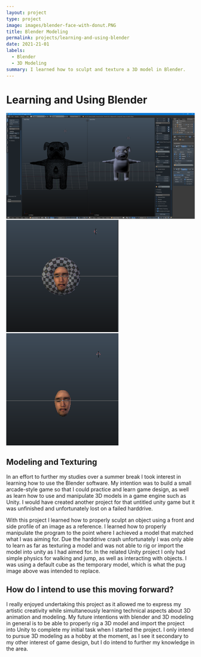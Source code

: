 ```yaml
---
layout: project
type: project
image: images/blender-face-with-donut.PNG
title: Blender Modeling
permalink: projects/learning-and-using-blender
date: 2021-21-01
labels:
  - Blender
  - 3D Modeling
summary: I learned how to sculpt and texture a 3D model in Blender.
---
```


# Learning and Using Blender

<div class="ui small rounded images">
  <img class="ui image" src="../images/blender-pug-model.png">
  <img class="ui image" src="../images/blender-face-with-donut.PNG">
  <img class="ui image" src="../images/blender-face-without-donut.PNG">
</div>

## Modeling and Texturing

In an effort to further my studies over a summer break I took interest in learning how to use the Blender software. My
intention was to build a small arcade-style game so that I could practice and learn game design, as well as learn how
to use and manipulate 3D models in a game engine such as Unity. I would have created another project for that untitled
unity game but it was unfinished and unfortunately lost on a failed harddrive.

With this project I learned how to properly sculpt an object using a front and side profile of an image as a reference.
I learned how to properly manipulate the program to the point where I achieved a model that matched what I was aiming
for. Due the harddrive crash unfortunately I was only able to learn as far as texturing a model and was not able to 
rig or import the model into unity as I had aimed for. In the related Unity project I only had simple physics for
walking and jump, as well as interacting with objects. I was using a default cube as the temporary model, which is 
what the pug image above was intended to replace.

## How do I intend to use this moving forward?
I really enjoyed undertaking this project as it allowed me to express my artistic creativity while simultaneously 
learning technical aspects about 3D animation and modeling. My future intentions with blender and 3D modeling in
general is to be able to properly rig a 3D model and import the project into Unity to complete my initial task when
I started the project. I only intend to pursue 3D modeling as a hobby at the moment, as I see it secondary to my other
interest of game design, but I do intend to further my knowledge in the area.
